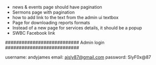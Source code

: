 - news & events page should have pagination
- Sermons page with pagination
- how to add link to the text from the admin ui textbox
- Page for downloading reports formats
- Instead of a new page for services details, it should be a popup
- SWBC Facebook link

###########################
Admin login
###########################

username: andyjames
email: ajsly87@gmail.com
password: SlyF0x@87

